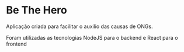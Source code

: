 # Be The Hero
Aplicação criada para facilitar o auxilio das causas de ONGs.

Foram utilizadas as tecnologias NodeJS para o backend e React para o frontend